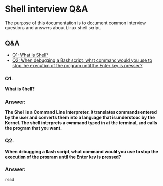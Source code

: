 # Shell interview Q&A
The purpose of this documentation is to document common interview questions and answers about Linux shell script.

## Q&A
* [Q1: What is Shell?](#Q1.)
* [Q2: When debugging a Bash script, what command would you use to stop the execution of the program until the Enter key is pressed?](#Q2)

### Q1.
**What is Shell?**
### Answer:
**The Shell is a Command Line Interpreter. It translates commands entered by the user and converts them into a language that is understood by the Kernel. The shell interprets a command typed in at the terminal, and calls the program that you want.**

### Q2.
**When debugging a Bash script, what command would you use to stop the execution of the program until the Enter key is pressed?**

### Answer:
```
read
```
